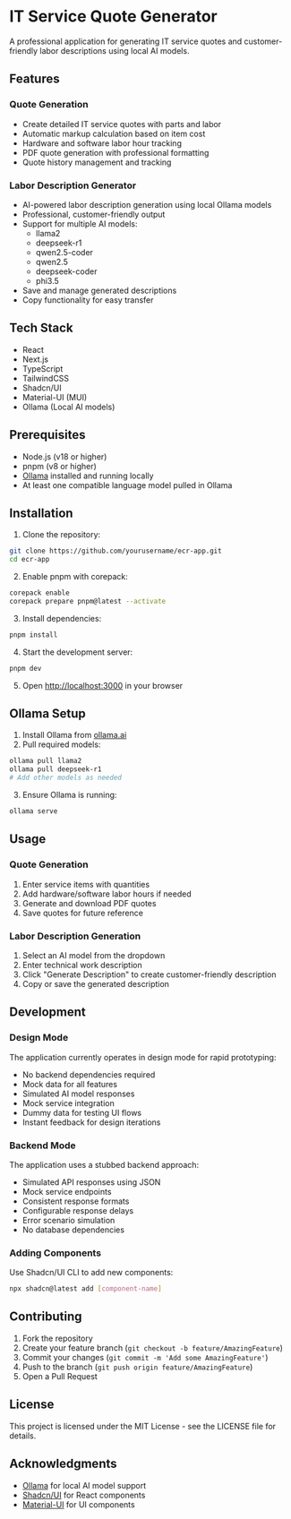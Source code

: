 # IT Service Quote Generator

A professional application for generating IT service quotes and customer-friendly labor descriptions using local AI models.

## Features

### Quote Generation
- Create detailed IT service quotes with parts and labor
- Automatic markup calculation based on item cost
- Hardware and software labor hour tracking
- PDF quote generation with professional formatting
- Quote history management and tracking

### Labor Description Generator
- AI-powered labor description generation using local Ollama models
- Professional, customer-friendly output
- Support for multiple AI models:
  - llama2
  - deepseek-r1
  - qwen2.5-coder
  - qwen2.5
  - deepseek-coder
  - phi3.5
- Save and manage generated descriptions
- Copy functionality for easy transfer

## Tech Stack

- React
- Next.js
- TypeScript
- TailwindCSS
- Shadcn/UI
- Material-UI (MUI)
- Ollama (Local AI models)

## Prerequisites

- Node.js (v18 or higher)
- pnpm (v8 or higher)
- [Ollama](https://ollama.ai/) installed and running locally
- At least one compatible language model pulled in Ollama

## Installation

1. Clone the repository:
```bash
git clone https://github.com/yourusername/ecr-app.git
cd ecr-app
```

2. Enable pnpm with corepack:
```bash
corepack enable
corepack prepare pnpm@latest --activate
```

3. Install dependencies:
```bash
pnpm install
```

4. Start the development server:
```bash
pnpm dev
```

5. Open [http://localhost:3000](http://localhost:3000) in your browser

## Ollama Setup

1. Install Ollama from [ollama.ai](https://ollama.ai)
2. Pull required models:
```bash
ollama pull llama2
ollama pull deepseek-r1
# Add other models as needed
```

3. Ensure Ollama is running:
```bash
ollama serve
```

## Usage

### Quote Generation
1. Enter service items with quantities
2. Add hardware/software labor hours if needed
3. Generate and download PDF quotes
4. Save quotes for future reference

### Labor Description Generation
1. Select an AI model from the dropdown
2. Enter technical work description
3. Click "Generate Description" to create customer-friendly description
4. Copy or save the generated description

## Development

### Design Mode
The application currently operates in design mode for rapid prototyping:
- No backend dependencies required
- Mock data for all features
- Simulated AI model responses
- Mock service integration
- Dummy data for testing UI flows
- Instant feedback for design iterations

### Backend Mode
The application uses a stubbed backend approach:
- Simulated API responses using JSON
- Mock service endpoints
- Consistent response formats
- Configurable response delays
- Error scenario simulation
- No database dependencies

### Adding Components
Use Shadcn/UI CLI to add new components:
```bash
npx shadcn@latest add [component-name]
```

## Contributing

1. Fork the repository
2. Create your feature branch (`git checkout -b feature/AmazingFeature`)
3. Commit your changes (`git commit -m 'Add some AmazingFeature'`)
4. Push to the branch (`git push origin feature/AmazingFeature`)
5. Open a Pull Request

## License

This project is licensed under the MIT License - see the LICENSE file for details.

## Acknowledgments

- [Ollama](https://ollama.ai/) for local AI model support
- [Shadcn/UI](https://ui.shadcn.com/) for React components
- [Material-UI](https://mui.com/) for UI components


